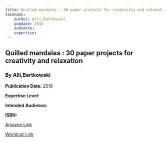 ```yaml
---
title: Quilled mandalas : 30 paper projects for creativity and relaxation
taxonomy:
	author: Alli,Bartkowski
	pubdate: 2016
	audience: 
	expertise: 
---
```

## Quilled mandalas : 30 paper projects for creativity and relaxation
### By Alli,Bartkowski


**Publication Date:** 2016

**Expertise Level:** 

**Intended Audience:** 

**ISBN:** 

[Amazon Link]()

[Worldcat Link]()